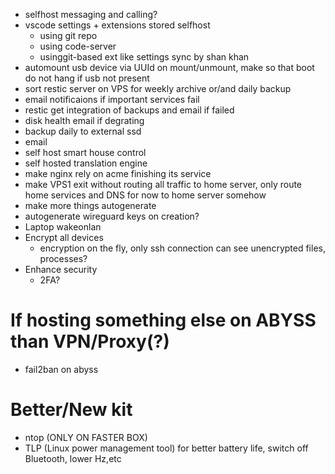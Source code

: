 - selfhost messaging and calling?
- vscode settings + extensions stored selfhost
  - using git repo
  - using code-server
  - usinggit-based ext like settings sync by shan khan
- automount usb device via UUId on mount/unmount, make so that boot do not hang if usb not present
- sort restic server on VPS for weekly archive or/and daily backup
- email notificaions if important services fail
- restic get integration of backups and email if failed
- disk health email if degrating
- backup daily to external ssd
- email
- self host smart house control
- self hosted translation engine
- make nginx rely on acme finishing its service
- make VPS1 exit without routing all traffic to home server, only route home services and DNS for now to home server somehow
- make more things autogenerate
- autogenerate wireguard keys on creation?
- Laptop wakeonlan
- Encrypt all devices
  - encryption on the fly, only ssh connection can see unencrypted files, processes?
- Enhance security
  - 2FA?

# If hosting something else on ABYSS than VPN/Proxy(?)

- fail2ban on abyss

# Better/New kit

- ntop (ONLY ON FASTER BOX)
- TLP (Linux power management tool) for better battery life, switch off Bluetooth, lower Hz,etc
